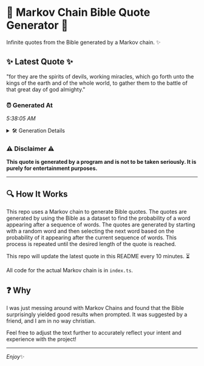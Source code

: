 # 📖 Markov Chain Bible Quote Generator 📖

Infinite quotes from the Bible generated by a Markov chain. ✨

## ✨ Latest Quote ✨
"for they are the spirits of devils, working miracles, which go forth unto the kings of the earth and of the whole world, to gather them to the battle of that great day of god almighty."

### ⏰ Generated At
*5:38:05 AM*

<details>
    <summary>🛠️ Generation Details</summary>
    <p>
        <strong>🌱 Seed:</strong> for<br>
        <strong>🔄 Iterations:</strong> 35<br>
        <strong>📜 Context History:</strong><br>[ for ]: they<br>[ for, they ]: are<br>[ for, they, are ]: the<br>[ for, they, are, the ]: spirits<br>[ for, they, are, the, spirits ]: of<br>[ for, they, are, the, spirits, of ]: devils,<br>[ they, are, the, spirits, of, devils, ]: working<br>[ are, the, spirits, of, devils,, working ]: miracles,<br>[ the, spirits, of, devils,, working, miracles, ]: which<br>[ spirits, of, devils,, working, miracles,, which ]: go<br>[ of, devils,, working, miracles,, which, go ]: forth<br>[ devils,, working, miracles,, which, go, forth ]: unto<br>[ working, miracles,, which, go, forth, unto ]: the<br>[ miracles,, which, go, forth, unto, the ]: kings<br>[ which, go, forth, unto, the, kings ]: of<br>[ go, forth, unto, the, kings, of ]: the<br>[ forth, unto, the, kings, of, the ]: earth<br>[ unto, the, kings, of, the, earth ]: and<br>[ the, kings, of, the, earth, and ]: of<br>[ kings, of, the, earth, and, of ]: the<br>[ of, the, earth, and, of, the ]: whole<br>[ the, earth, and, of, the, whole ]: world,<br>[ earth, and, of, the, whole, world, ]: to<br>[ and, of, the, whole, world,, to ]: gather<br>[ of, the, whole, world,, to, gather ]: them<br>[ the, whole, world,, to, gather, them ]: to<br>[ whole, world,, to, gather, them, to ]: the<br>[ world,, to, gather, them, to, the ]: battle<br>[ to, gather, them, to, the, battle ]: of<br>[ gather, them, to, the, battle, of ]: that<br>[ them, to, the, battle, of, that ]: great<br>[ to, the, battle, of, that, great ]: day<br>[ the, battle, of, that, great, day ]: of<br>[ battle, of, that, great, day, of ]: god<br>[ of, that, great, day, of, god ]: almighty.<br>
    </p>
</details>

### ⚠️ Disclaimer ⚠️
**This quote is generated by a program and is not to be taken seriously. It is purely for entertainment purposes.**

---

## 🔍 How It Works

This repo uses a Markov chain to generate Bible quotes. The quotes are generated by using the Bible as a dataset to find the probability of a word appearing after a sequence of words. The quotes are generated by starting with a random word and then selecting the next word based on the probability of it appearing after the current sequence of words. This process is repeated until the desired length of the quote is reached.

This repo will update the latest quote in this README every 10 minutes. ⏳

All code for the actual Markov chain is in `index.ts`.

## ❓ Why

I was just messing around with Markov Chains and found that the Bible surprisingly yielded good results when prompted. 
It was suggested by a friend, and I am in no way christian.

Feel free to adjust the text further to accurately reflect your intent and experience with the project!

---

*Enjoy*✨
